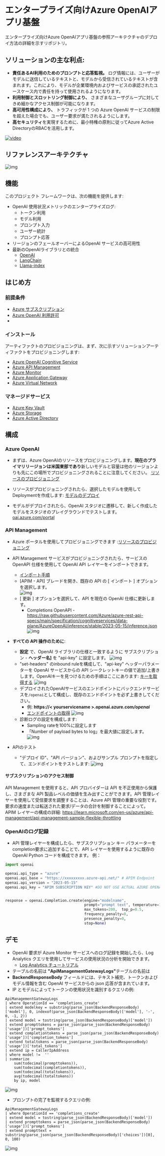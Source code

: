 # エンタープライズ向けAzure OpenAIアプリ基盤

エンタープライズ向けAzure OpenAIアプリ基盤の参照アーキテクチャのデプロイ方法の詳細を示すリポジトリ。

## ソリューションの主な利点:
*	<b>責任あるAI利用のためのプロンプトと応答監視。</b>  ログ情報には、ユーザーがモデルに送信しているテキストと、モデルから受信されているテキストが含まれます。これにより、モデルが企業環境内およびサービスの承認されたユースケース内で責任を持って使用されるようになります。
*	<b>利用制御とスロットリング制御により、</b> さまざまなユーザグループに対してきめ細かなアクセス制御が可能になります。
*	<b>高可用性構成により、</b> トラフィックが 1 つの Azure OpenAI サービスの制限を超えた場合でも、ユーザー要求が満たされるようにします。
*	<b>高セキュリティ</b>を実現するために、最小特権の原則に従ってAzure Active DirectoryのRBACを活用します。

[![video](assets/video.png)](https://clipchamp.com/watch/WX92A7nDyR4 'link')

## リファレンスアーキテクチャ
![img](/assets/EnterpriseAOAI-Architecture.png)

## 機能

このプロジェクト フレームワークは、次の機能を提供します:

* OpenAI 使用状況メトリックのエンタープライズログ:
   * トークン利用
   * モデル利用
   * プロンプト入力
   * ユーザー統計
   * プロンプト応答
* リージョンのフェールオーバーによるOpenAI サービスの高可用性
* 最新のOpenAIライブラリとの統合
  *  [OpenAI](https://github.com/openai/openai-python/) 
  *  [LangChain](https://python.langchain.com/en/latest/)
  *  [Llama-index](https://gpt-index.readthedocs.io/en/latest/)

## はじめ方

### 前提条件
- [Azure サブスクリプション](https://azure.microsoft.com/en-us/get-started/)
- [Azure OpenAI 利用許可](https://aka.ms/oai/access) 
- 
### インストール
アーティファクトのプロビジョニングは、まず、次に示すソリューションアーティファクトをプロビジョニングします:

-	[Azure OpenAI Cognitive Service]( https://azure.microsoft.com/en-us/products/cognitive-services/openai-service/)
-	[Azure API Management](https://azure.microsoft.com/services/api-management/)
-	[Azure Monitor](https://azure.microsoft.com/services/monitor/)
-	[Azure Application Gateway](https://azure.microsoft.com/services/application-gateway/)
-	[Azure Virtual Network](https://azure.microsoft.com/services/virtual-network/)

### マネージドサービス
-	[Azure Key Vault](https://azure.microsoft.com/services/key-vault/)
-	[Azure Storage](https://azure.microsoft.com/services/storage/)
-	[Azure Active Directory](https://azure.microsoft.com/services/active-directory/)

## 構成

### Azure OpenAI
- まずは、Azure OpenAIのリソースをプロビジョニングします。<b>現在のプライマリリージョンは米国東部であり</b>新しいモデルと容量は他のリージョンよりも先にこの場所でプロビジョニングされることに注意してください。 [リソースのプロビジョニング](https://portal.azure.com/?microsoft_azure_marketplace_ItemHideKey=microsoft_openai_tip#create/Microsoft.CognitiveServicesOpenAI)

- リソースがプロビジョニングされたら、選択したモデルを使用してDeploymentを作成します: [モデルのデプロイ](https://learn.microsoft.com/en-us/azure/cognitive-services/openai/how-to/create-resource?pivots=web-portal#deploy-a-model)

- モデルがデプロイされたら、OpenAI スタジオに遷移して、新しく作成したモデルをスタジオのプレイグラウンドでテストします。 [oai.azure.com/portal](oai.azure.com/portal)


### API Management

- Azure ポータルを使用してプロビジョニングできます :[リソースのプロビジョニング](https://learn.microsoft.com/en-us/azure/api-management/get-started-create-service-instance) 
- API Management サービスがプロビジョニングされたら、サービスの OpenAPI 仕様を使用して OpenAI API レイヤーをインポートできます。
  - [インポート手順](https://learn.microsoft.com/en-us/azure/api-management/import-and-publish#go-to-your-api-management-instance)
  - [APIM - API] ブレードを開き、既存の API の [ インポート ] オプションを選択します。  
  ![img](/assets/apim_config_0.0.png)
  - [ 更新 ] オプションを選択して、API を現在の OpenAI 仕様に更新します。
    - Completions OpenAPI -  https://raw.githubusercontent.com/Azure/azure-rest-api-specs/main/specification/cognitiveservices/data-plane/AzureOpenAI/inference/stable/2023-05-15/inference.json
  ![img](/assets/apim_config_0.1.png)
- <b>すべての API 操作のために</b>:
  - <b>設定</b> で、OpenAI ライブラリの仕様と一致するように サブスクリプション - <b>ヘッダー名]</b> を "api-key" に設定します。
  ![img](assets/apim-config-apikey.png)
  -  "set-headers" のinbound ruleを構成して、"api-key" ヘッダーパラメーターを OpenAI サービスからの API シークレットキーの値で追加/上書きします。OpenAIキーを見つけるための手順はここにあります: [キーを取得する](https://learn.microsoft.com/en-us/azure/cognitive-services/openai/quickstart?pivots=programming-language-python#retrieve-key-and-endpoint)
  ![img](/assets/apim_config_1.png)
  - デプロイされたOpenAIサービスのエンドポイントにバックエンドサービスを`/openai`として構成し、既存のエンドポイントを必ず上書きしてください。 
    - 例: <b>https://< yourservicename >.openai.azure.com<i>/openai</i></b>
    - [エンドポイントの取得](https://learn.microsoft.com/en-us/azure/cognitive-services/openai/quickstart?pivots=programming-language-python#retrieve-key-and-endpoint)
  ![img](/assets/apim_config_2.png)
  - 診断ログの設定を構成します:
    - Sampling rateを100%に設定します
    - 「Number of payload bytes to log」を最大値に設定します。
  ![img](/assets/apim_config_3.png)

- APIのテスト
  - "デプロイ ID"、"API バージョン"、およびサンプル プロンプトを指定して、エンドポイントをテストします:
    ![img](/assets/apim_config_4.png)

  
#### サブスクリプションのアクセス制御
API Management を使用すると、API プロバイダーは API を不正使用から保護し、さまざまな API 製品レベルの価値を生み出すことができます。API 管理レイヤーを使用して受信要求を調整することは、Azure API 管理の重要な役割です。要求の速度または転送された要求/データの合計を制御することによって。
<br/>APIM レイヤーの構成の詳細: https://learn.microsoft.com/en-us/azure/api-management/api-management-sample-flexible-throttling

### OpenAIのログ記録
- API 管理レイヤーを構成したら、サブスクリプション キー パラメーターをcompletion要求に追加することで、API レイヤーを使用するように既存の OpenAI Python コードを構成できます。 例：
```python
import openai

openai.api_type = "azure"
openai.api_base = "https://xxxxxxxxx.azure-api.net/" # APIM Endpoint
openai.api_version = "2023-05-15"
openai.api_key = "APIM SUBSCRIPTION KEY" #DO NOT USE ACTUAL AZURE OPENAI SERVICE KEY


response = openai.Completion.create(engine="modelname",  
                                    prompt="prompt text", temperature=1,  
                                    max_tokens=200,  top_p=0.5,  
                                    frequency_penalty=0,  
                                    presence_penalty=0,  
                                    stop=None) 

```

</code>

## デモ

- OpenAI 要求が Azure Monitor サービスへのログ記録を開始したら、Log Analytics クエリを使用してサービスの使用状況の分析を開始できます。
  - [Log Analytics チュートリアル](https://learn.microsoft.com/en-us/azure/azure-monitor/logs/log-analytics-tutorial)
- テーブルの名前は  <b>"ApiManagementGatewayLogs"</b>テーブルの名前は 
- <b>BackendResponseBody</b> フィールドには、テキスト補完、トークンおよびモデル情報を含む OpenAI サービスからの json 応答が含まれています。
- IP とモデルによってトークンの使用状況を識別するクエリの例:
```kusto
ApiManagementGatewayLogs
| where OperationId == 'completions_create'
| extend modelkey = substring(parse_json(BackendResponseBody)['model'], 0, indexof(parse_json(BackendResponseBody)['model'], '-', 0, -1, 2))
| extend model = tostring(parse_json(BackendResponseBody)['model'])
| extend prompttokens = parse_json(parse_json(BackendResponseBody)['usage'])['prompt_tokens']
| extend completiontokens = parse_json(parse_json(BackendResponseBody)['usage'])['completion_tokens']
| extend totaltokens = parse_json(parse_json(BackendResponseBody)['usage'])['total_tokens']
| extend ip = CallerIpAddress
| where model !=  ''
| summarize
    sum(todecimal(prompttokens)),
    sum(todecimal(completiontokens)),
    sum(todecimal(totaltokens)),
    avg(todecimal(totaltokens))
    by ip, model
```
![img](/assets/monitor_0.png)
- プロンプトの完了を監視するクエリの例:
```kusto
ApiManagementGatewayLogs
| where OperationId == 'completions_create'
| extend model = tostring(parse_json(BackendResponseBody)['model'])
| extend prompttokens = parse_json(parse_json(BackendResponseBody)['usage'])['prompt_tokens']
| extend prompttext = substring(parse_json(parse_json(BackendResponseBody)['choices'])[0], 0, 100)
```
![img](/assets/monitor_1.png)


